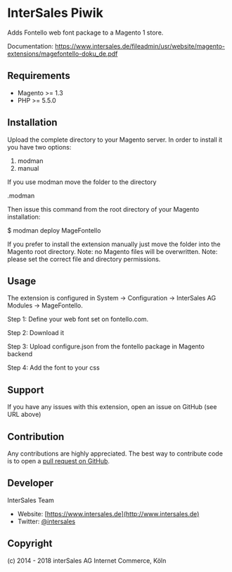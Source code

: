 InterSales Piwik
===================
Adds Fontello web font package to a Magento 1 store.

Documentation: https://www.intersales.de/fileadmin/usr/website/magento-extensions/magefontello-doku_de.pdf

Requirements
------------
- Magento >= 1.3
- PHP >= 5.5.0

Installation
------------

Upload the complete directory to your Magento server.
In order to install it you have two options:
1) modman
2) manual

If you use modman move the folder to the directory 

.modman 

Then issue this command from the root directory of your Magento installation:

$ modman deploy MageFontello

If you prefer to install the extension manually just move the folder into the Magento root directory.
Note: no Magento files will be overwritten.
Note: please set the correct file and directory permissions.

Usage
-------

The extension is configured in System → Configuration → InterSales AG Modules → MageFontello.

Step 1: Define your web font set on fontello.com. 

Step 2: Download it 

Step 3: Upload configure.json from the fontello package in Magento backend

Step 4: Add the font to your css 

Support
-------
If you have any issues with this extension, open an issue on GitHub (see URL above)


Contribution
------------
Any contributions are highly appreciated. The best way to contribute code is to open a
[pull request on GitHub](https://help.github.com/articles/using-pull-requests).


Developer
---------
InterSales Team
* Website: [https://www.intersales.de](http://www.intersales.de)
* Twitter: [@intersales](https://twitter.com/intersales)


Copyright
---------
(c) 2014 - 2018 interSales AG Internet Commerce, Köln